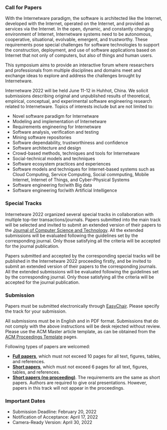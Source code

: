 ### Call for Papers

With the Internetware paradigm, the software is architected like the Internet, developed with the Internet, operated on the Internet, and provided as services via the Internet. In the open, dynamic, and constantly changing environment of Internet, Internetware systems need to be autonomous, cooperative, situational, evolvable, emergent, and trustworthy. These requirements pose special challenges for software technologies to support the construction, deployment, and use of software applications based on Internet that not only of computers, but also of things and human users.

This symposium aims to provide an interactive forum where researchers and professionals from multiple disciplines and domains meet and exchange ideas to explore and address the challenges brought by Internetware.

Internetware 2022 will be held June 11-12 in Huhhot, China. We solicit submissions describing original and unpublished results of theoretical, empirical, conceptual, and experimental software engineering research related to Internetware. Topics of interests include but are not limited to:

* Novel software paradigm for Internetware
* Modeling and implementation of Internetware
* Requirements engineering for Internetware
* Software analysis, verification and testing
* Mining software repositories
* Software dependability, trustworthiness and confidence
* Software architecture and design
* Crowd-based methods, techniques and tools for Internetware
* Social-technical models and techniques
* Software ecosystem practices and experiences
* Software models and techniques for Internet-based systems such as Cloud Computing, Service Computing, Social commputing, Mobile Internet, Internet of Things, and Cyber-Physical Systems
* Software engineering for/with Big data
* Software engineering for/with Artificial Intelligence

### Special Tracks

Internetware 2022 organized several special tracks in collaboration with multiple top-tier transactions/journals. 
Papers submitted into the main track will be selected and invited to submit an extended version of their papers to the [Journal of Computer Science and Technology](https://www.springer.com/journal/11390). All the extended submissions will be evaluated following the guidelines set by the corresponding journal. Only those satisfying all the criteria will be accepted for the journal publication.

Papers submitted and accepted by the corresponding special tracks will be published in the Internetware 2022 proceeding firstly, and be invited to submit an extended version of their papers to the corresponding journals. All the extended submissions will be evaluated following the guidelines set by the corresponding journal. Only those satisfying all the criteria will be accepted for the journal publication.

### Submission

Papers must be submitted electronically through [EasyChair](https://easychair.org/conferences/?conf=internetware2022). Please specify the track for your submission.

All submissions must be in English and in PDF format. Submissions that do not comply with the above instructions will be desk rejected without review.  Please use the ACM Master article template, as can be obtained from the [ACM Proceedings Template](https://www.acm.org/publications/proceedings-template) pages.

Following types of papers are welcomed:

* **<u>Full papers</u>**, which must not exceed 10 pages for all text, figures, tables, and references. 
* **<u>Short papers</u>**, which must not exceed 6 pages for all text, figures, tables, and references. 
* **<u>Short papers (no proceeding)</u>**. The requirements are the same as short papers. Authors are required to give oral presentations. However, papers in this track will not appear in the proceedings.


### Important Dates

* Submission Deadline: February 20, 2022
* Notification of Acceptance: April 17, 2022
* Camera-Ready Version: April 30, 2022

<div style="display: none;">
 <h3>Camera-Ready Instructions</h3>
 <p>Accepted Full papers must not exceed 10 pages for all text, figures, tables, and
     references. Accepted short papers must not exceed 6 pages for all text, figures,
     tables, and references. Please upload the camera copy via EasyChair. When
     uploading
     the camera copy, you must upload manuscripts including the source files and
     PDFs.
     You can compress the files in a zip file and upload the zip file.</p>

 <h3>Publication</h3>
 <p>All authors of accepted papers of will be asked to complete an electronic ACM
     Copyright form and will receive further instructions for preparing their camera
     ready versions. All accepted contributions will be published in the
     Internetware2022 electronic proceedings and in the ACM Digital Library. </p>
</div>